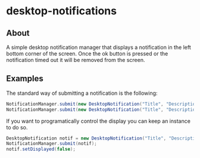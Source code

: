 # desktop-notifications

## About
A simple desktop notification manager that displays a notification in the left bottom corner of the screen.
Once the ok button is pressed or the notification timed out it will be removed from the screen.

## Examples
The standard way of submitting a notification is the following:
```java
NotificationManager.submit(new DesktopNotification("Title", "Description", int displayTimeInSeconds);
NotificationManager.submit(new DesktopNotification("Title", "Description");
```

If you want to programatically control the display you can keep an instance to do so.
```java
DesktopNotification notif = new DesktopNotification("Title", "Description");
NotificationManager.submit(notif);
notif.setDisplayed(false);
```
